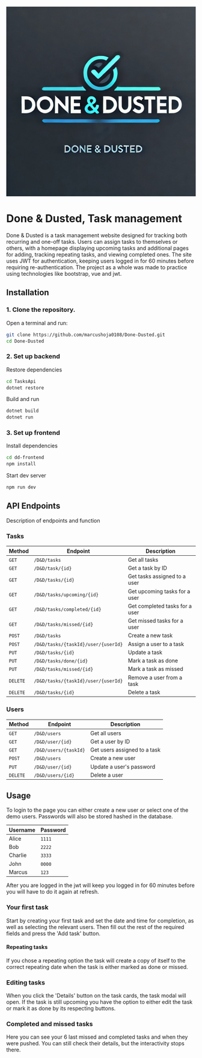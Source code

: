 ![Done & Dusted Logo](Assets/largeLogo.png)
# Done & Dusted, Task management

Done & Dusted is a task management website designed for tracking both recurring and one-off tasks. Users can assign tasks to themselves or others, with a homepage displaying upcoming tasks and additional pages for adding, tracking repeating tasks, and viewing completed ones. The site uses JWT for authentication, keeping users logged in for 60 minutes before requiring re-authentication.
The project as a whole was made to practice using technologies like bootstrap, vue and jwt.



## Installation

### 1. Clone the repository. 
Open a terminal and run: 

```bash
git clone https://github.com/marcushoja0108/Done-Dusted.git
cd Done-Dusted
```
### 2. Set up backend
Restore dependencies
```bash
cd TasksApi
dotnet restore
```
Build and run
```bash
dotnet build
dotnet run
```
### 3. Set up frontend
Install dependencies
```bash
cd dd-frontend
npm install
```
Start dev server
```bash
npm run dev
```

## API Endpoints
Description of endpoints and function
### **Tasks**
| Method  | Endpoint  | Description  |
|---------|----------|--------------|
| `GET`   | `/D&D/tasks` | Get all tasks |
| `GET`   | `/D&D/task/{id}` | Get a task by ID |
| `GET`   | `/D&D/tasks/{id}` | Get tasks assigned to a user |
| `GET`   | `/D&D/tasks/upcoming/{id}` | Get upcoming tasks for a user |
| `GET`   | `/D&D/tasks/completed/{id}` | Get completed tasks for a user |
| `GET`   | `/D&D/tasks/missed/{id}` | Get missed tasks for a user |
| `POST`  | `/D&D/tasks` | Create a new task |
| `POST`  | `/D&D/tasks/{taskId}/user/{userId}` | Assign a user to a task |
| `PUT`   | `/D&D/tasks/{id}` | Update a task |
| `PUT`   | `/D&D/tasks/done/{id}` | Mark a task as done |
| `PUT`   | `/D&D/tasks/missed/{id}` | Mark a task as missed |
| `DELETE` | `/D&D/tasks/{taskId}/user/{userId}` | Remove a user from a task |
| `DELETE` | `/D&D/tasks/{id}` | Delete a task |

### **Users**
| Method  | Endpoint  | Description  |
|---------|----------|--------------|
| `GET`   | `/D&D/users` | Get all users |
| `GET`   | `/D&D/user/{id}` | Get a user by ID |
| `GET`   | `/D&D/users/{taskId}` | Get users assigned to a task |
| `POST`  | `/D&D/users` | Create a new user |
| `PUT`   | `/D&D/user/{id}` | Update a user's password |
| `DELETE` | `/D&D/users/{id}` | Delete a user |
    
## Usage

To login to the page you can either create a new user or select one of the demo users. Passwords will also be stored hashed in the database. 

| Username  | Password  | 
|---------|----------|
| Alice   | `1111` |
| Bob     | `2222` |
| Charlie | `3333` |
| John    | `0000` |
| Marcus  | `123`  |

After you are logged in the jwt will keep you logged in for 60 minutes before you will have to do it again at refresh.

### Your first task
Start by creating your first task and set the date and time for completion, as well as selecting the relevant users. Then fill out the rest of the required fields and press the 'Add task' button. 

#### Repeating tasks
If you chose a repeating option the task will create a copy of itself to the correct repeating date when the task is either marked as done or missed.

### Editing tasks
When you click the 'Details' button on the task cards, the task modal will open. If the task is still upcoming you have the option to either edit the task or mark it as done by its respecting buttons.

### Completed and missed tasks
Here you can see your 6 last missed and completed tasks and when they were pushed. You can still check their details, but the interactivity stops there.
